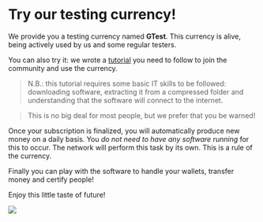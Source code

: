 # Try our testing currency!

We provide you a testing currency named **GTest**. This currency is alive, being actively used by us and some regular testers.

You can also try it: we wrote a [tutorial](https://forum.duniter.org/t/join-the-gtest-currency/1620) you need to follow to join the community and use the currency.

> N.B.: this tutorial requires some basic IT skills to be followed: downloading software, extracting it from a compressed folder and understanding that the software will connect to the internet.

> This is no big deal for most people, but we prefer that you be warned!

Once your subscription is finalized, you will automatically produce new money on a daily basis. You *do not need to have any software running* for this to occur. The network will perform this task by its own. This is a rule of the currency.

Finally you can play with the software to handle your wallets, transfer money and certify people!

Enjoy this little taste of future!

![](/content/images/2015/08/Capture-du-2015-06-09-21-38-05-1.png) 
